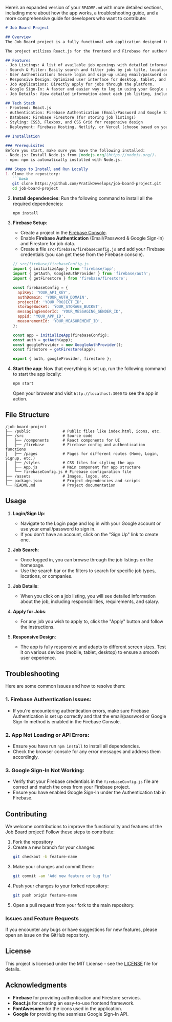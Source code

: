 Here’s an expanded version of your `README.md` with more detailed sections, including more about how the app works, a troubleshooting guide, and a more comprehensive guide for developers who want to contribute:


```markdown
# Job Board Project

## Overview
The Job Board project is a fully functional web application designed to help job seekers find job openings and apply directly through the platform. The application is built with a clean and modern design, providing users with a seamless experience for discovering, searching, and applying for jobs. With user authentication through email/password and Google Sign-In, job seekers can easily create an account, log in, and start exploring the listings.

The project utilizes React.js for the frontend and Firebase for authentication and storage. The app is fully responsive, ensuring compatibility across all screen sizes, including mobile, tablet, and desktop devices.

## Features
- Job Listings: A list of available job openings with detailed information about each job, including the title, company name, job location, description, and more.
- Search & Filter: Easily search and filter jobs by job title, location, or job type.
- User Authentication: Secure login and sign-up using email/password or Google Sign-In.
- Responsive Design: Optimized user interface for desktop, tablet, and mobile devices.
- Job Applications: Directly apply for jobs through the platform.
- Google Sign-In: A faster and easier way to log in using your Google account.
- Job Details: View detailed information about each job listing, including responsibilities, requirements, and salary range.

## Tech Stack
- Frontend: React.js
- Authentication: Firebase Authentication (Email/Password and Google Sign-In)
- Database: Firebase Firestore (for storing job listings)
- Styling: CSS3, Flexbox, and CSS Grid for responsive design
- Deployment: Firebase Hosting, Netlify, or Vercel (choose based on your preference)

## Installation

### Prerequisites
Before you start, make sure you have the following installed:
- Node.js: Install Node.js from [nodejs.org](https://nodejs.org/).
- npm: npm is automatically installed with Node.js.

### Steps to Install and Run Locally
1. Clone the repository:
   ```bash
   git clone https://github.com/PratikDevelops/job-board-project.git
   cd job-board-project
   ```

2. **Install dependencies**:
   Run the following command to install all the required dependencies:
   ```bash
   npm install
   ```

3. **Firebase Setup**:
   - Create a project in the [Firebase Console](https://console.firebase.google.com/).
   - Enable **Firebase Authentication** (Email/Password & Google Sign-In) and Firestore for job data.
   - Create a file `src/firebase/firebaseConfig.js` and add your Firebase credentials (you can get these from the Firebase console).


   ```javascript
   // src/firebase/firebaseConfig.js
   import { initializeApp } from 'firebase/app';
   import { getAuth, GoogleAuthProvider } from 'firebase/auth';
   import { getFirestore } from 'firebase/firestore';

   const firebaseConfig = {
     apiKey: 'YOUR_API_KEY',
     authDomain: 'YOUR_AUTH_DOMAIN',
     projectId: 'YOUR_PROJECT_ID',
     storageBucket: 'YOUR_STORAGE_BUCKET',
     messagingSenderId: 'YOUR_MESSAGING_SENDER_ID',
     appId: 'YOUR_APP_ID',
     measurementId: 'YOUR_MEASUREMENT_ID',
   };

   const app = initializeApp(firebaseConfig);
   const auth = getAuth(app);
   const googleProvider = new GoogleAuthProvider();
   const firestore = getFirestore(app);

   export { auth, googleProvider, firestore };
   ```


4. **Start the app**:
   Now that everything is set up, run the following command to start the app locally:
   ```bash
   npm start
   ```
   Open your browser and visit `http://localhost:3000` to see the app in action.


## File Structure
```plaintext
/job-board-project
├── /public              # Public files like index.html, icons, etc.
├── /src                 # Source code
│   ├── /components      # React components for UI
│   ├── /firebase        # Firebase config and authentication functions
│   ├── /pages           # Pages for different routes (Home, Login, Signup, etc.)
│   ├── /styles          # CSS files for styling the app
│   ├── App.js           # Main component for app structure
│   └── firebaseConfig.js # Firebase configuration file
├── /assets              # Images, logos, etc.
├── package.json         # Project dependencies and scripts
└── README.md            # Project documentation
```

## Usage

1. **Login/Sign Up**:
   - Navigate to the Login page and log in with your Google account or use your email/password to sign in.
   - If you don't have an account, click on the "Sign Up" link to create one.

2. **Job Search**:
   - Once logged in, you can browse through the job listings on the homepage.
   - Use the search bar or the filters to search for specific job types, locations, or companies.

3. **Job Details**:
   - When you click on a job listing, you will see detailed information about the job, including responsibilities, requirements, and salary.

4. **Apply for Jobs**:
   - For any job you wish to apply to, click the "Apply" button and follow the instructions.

5. **Responsive Design**:
   - The app is fully responsive and adapts to different screen sizes. Test it on various devices (mobile, tablet, desktop) to ensure a smooth user experience.
    
## Troubleshooting

Here are some common issues and how to resolve them:

### 1. Firebase Authentication Issues:
   - If you're encountering authentication errors, make sure Firebase Authentication is set up correctly and that the email/password or Google Sign-In method is enabled in the Firebase Console.

### 2. App Not Loading or API Errors:
   - Ensure you have run `npm install` to install all dependencies.
   - Check the browser console for any error messages and address them accordingly.

### 3. Google Sign-In Not Working:
   - Verify that your Firebase credentials in the `firebaseConfig.js` file are correct and match the ones from your Firebase project.
   - Ensure you have enabled Google Sign-In under the Authentication tab in Firebase.

## Contributing

We welcome contributions to improve the functionality and features of the Job Board project! Follow these steps to contribute:

1. Fork the repository
2. Create a new branch for your changes:
   ```bash
   git checkout -b feature-name
   ```
3. Make your changes and commit them:
   ```bash
   git commit -am 'Add new feature or bug fix'
   ```
4. Push your changes to your forked repository:
   ```bash
   git push origin feature-name
   ```
5. Open a pull request from your fork to the main repository.

### Issues and Feature Requests
If you encounter any bugs or have suggestions for new features, please open an issue on the GitHub repository.

## License

This project is licensed under the MIT License - see the [LICENSE](LICENSE) file for details.

## Acknowledgments
- **Firebase** for providing authentication and Firestore services.
- **React.js** for creating an easy-to-use frontend framework.
- **FontAwesome** for the icons used in the application.
- **Google** for providing the seamless Google Sign-In API.

